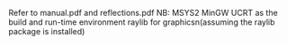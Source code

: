 Refer to manual.pdf and reflections.pdf
NB: 
MSYS2 MinGW UCRT as the build and run-time environment
raylib for graphicsn(assuming the raylib package is installed)

